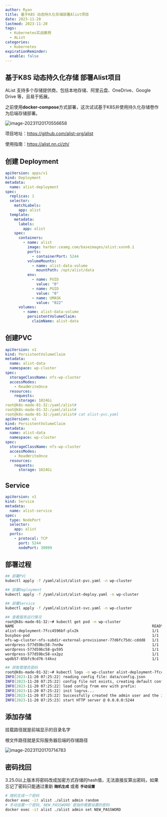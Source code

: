 ```yaml
---
author: Ryan
title: 基于K8S 动态持久化存储部署Alist项目
date: 2023-11-20
lastmod: 2023-11-20
tags:
  - Kubernetes实战案例
  - AList
categories:
  - Kubernetes
expirationReminder:
  enable: false
---
```




## 基于K8S 动态持久化存储 部署Alist项目

AList 支持多个存储提供商，包括本地存储、阿里云盘、OneDrive、Google Drive 等，且易于拓展。

之前使用**docker-compose**方式部署，这次试试基于K8S并使用持久化存储卷作为后端存储部署。

![image-20231120170556658](https://cdn1.ryanxin.live/image-20231120170556658.png)

项目地址：https://github.com/alist-org/alist

使用指南：https://alist.nn.ci/zh/



## 创建 Deployment 

```yaml
apiVersion: apps/v1
kind: Deployment
metadata:
  name: alist-deployment
spec:
  replicas: 1
  selector:
    matchLabels:
      app: alist
  template:
    metadata:
      labels:
        app: alist
    spec:
      containers:
        - name: alist
          image: harbor.ceamg.com/baseimages/alist:xxnn0.1
          ports:
            - containerPort: 5244
          volumeMounts:
            - name: alist-data-volume
              mountPath: /opt/alist/data
          env:
            - name: PUID
              value: "0"
            - name: PGID
              value: "0"
            - name: UMASK
              value: "022"
      volumes:
        - name: alist-data-volume
          persistentVolumeClaim:
            claimName: alist-data
```





## 创建PVC 

```yaml
apiVersion: v1
kind: PersistentVolumeClaim
metadata:
  name: alist-data
  namespace: wp-cluster
spec:
  storageClassName: nfs-wp-cluster
  accessModes:
    - ReadWriteOnce
  resources:
    requests:
      storage: 1024Gi
root@k8s-made-01-32:/yaml/alist#
root@k8s-made-01-32:/yaml/alist#
root@k8s-made-01-32:/yaml/alist# cat alist-pvc.yaml
apiVersion: v1
kind: PersistentVolumeClaim
metadata:
  name: alist-data
  namespace: wp-cluster
spec:
  storageClassName: nfs-wp-cluster
  accessModes:
    - ReadWriteOnce
  resources:
    requests:
      storage: 1024Gi
```





## Service

```yaml
apiVersion: v1
kind: Service
metadata:
  name: alist-service
spec:
  type: NodePort
  selector:
    app: alist
  ports:
    - protocol: TCP
      port: 5244
      nodePort: 30099
```





## 部署过程

```bash
## 部署PVC 
kubectl apply -f /yaml/alist/alist-pvc.yaml -n wp-cluster

## 部署Deployment
kubectl apply -f /yaml/alist/alist-deploy.yaml -n wp-cluster

## 部署Service
kubectl apply -f /yaml/alist/alist-svc.yaml -n wp-cluster

## 查看服务运行情况
root@k8s-made-01-32:~# kubectl get pod -n wp-cluster
NAME                                                              READY   STATUS    RESTARTS        AGE
alist-deployment-7fcc4596bf-plv2k                                 1/1     Running   0               8s
busybox-pod                                                       1/1     Running   144 (55m ago)   6d
nfs-wp-cluster-nfs-subdir-external-provisioner-77d6fc75dc-cddd8   1/1     Running   0               6d5h
wordpress-577d59bc58-7nn9w                                        1/1     Running   0               107m
wordpress-577d59bc58-gv595                                        1/1     Running   0               107m
wordpress-577d59bc58-xx2pz                                        1/1     Running   0               107m
wpdb57-85bfc9cd76-t4kvz                                           1/1     Running   0               6d5h

## 获取管理员密码
root@k8s-made-01-32:~# kubectl logs -n wp-cluster alist-deployment-7fcc4596bf-plv2k
INFO[2023-11-20 07:25:22] reading config file: data/config.json
INFO[2023-11-20 07:25:22] config file not exists, creating default config file
INFO[2023-11-20 07:25:22] load config from env with prefix:
INFO[2023-11-20 07:25:22] init logrus...
INFO[2023-11-20 07:25:22] Successfully created the admin user and the initial password is: joeEcoq5
INFO[2023-11-20 07:25:23] start HTTP server @ 0.0.0.0:5244
```





## 添加存储

挂载路径就是前端显示的目录名字

根文件路径就是实际服务器后端的存储路径

![image-20231120170714783](https://cdn1.ryanxin.live/image-20231120170714783.png)



## 密码找回

3.25.0以上版本将密码改成加密方式存储的hash值，无法直接反算出密码，如果忘记了密码只能通过重新 **`随机生成`** 或者 **`手动设置`**

```bash
# 随机生成一个密码
docker exec -it alist ./alist admin random
# 手动设置一个密码,`NEW_PASSWORD`是指你需要设置的密码
docker exec -it alist ./alist admin set NEW_PASSWORD
```




